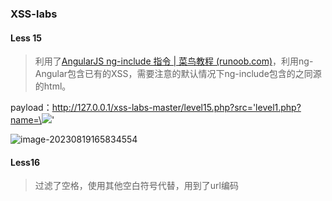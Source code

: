 ### XSS-labs

#### Less 15

> 利用了[AngularJS ng-include 指令 | 菜鸟教程 (runoob.com)](https://www.runoob.com/angularjs/ng-ng-include.html)，利用ng-Angular包含已有的XSS，需要注意的默认情况下ng-include包含的之同源的html。

payload：http://127.0.0.1/xss-labs-master/level15.php?src='level1.php?name=\<img src=1 onerror=alert(1)>'

![image-20230819165834554](C:\Users\Administrator\Desktop\安全\Web\XSS\images\image-20230819165834554.png)

#### Less16

> 过滤了空格，使用其他空白符号代替，用到了url编码